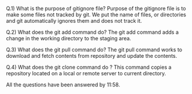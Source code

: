 Q.1) What is the purpose of gitignore file?
Purpose of the gitignore file is to make some files not tracked by git. 
We put the name of files, or directories and git automatically ignores them and does not track it.

Q.2) What does the git add command do?
The git add command adds a change in the working directory to the staging area.

Q.3) What does the git pull command do?
The git pull command works to download and fetch contents from repository and update the contents.

Q.4) What does the git clone command do ?
This command copies a repository located on a local or remote 
server to current directory.

All the questions have been answered by 11:58.